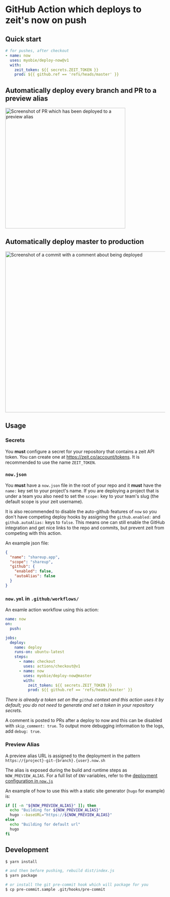 # GitHub Action which deploys to zeit's now on push

## Quick start

```yml
# for pushes, after checkout
- name: now
  uses: myobie/deploy-now@v1
  with:
    zeit_token: ${{ secrets.ZEIT_TOKEN }}
    prod: ${{ github.ref == 'refs/heads/master' }}
```

## Automatically deploy every branch and PR to a preview alias

<img width="378" alt="Screenshot of PR which has been deployed to a preview alias" src="https://user-images.githubusercontent.com/179/72175558-b4f50680-33dc-11ea-8ce9-0175790d7c4a.png">

## Automatically deploy master to production

<img width="505" alt="Screenshot of a commit with a comment about being deployed" src="https://user-images.githubusercontent.com/179/72175557-b45c7000-33dc-11ea-9541-7d8a4568381c.png">

## Usage

### Secrets

You **must** configure a secret for your repository that contains a zeit API token. You can create one at <https://zeit.co/account/tokens>. It is recommended to use the name `ZEIT_TOKEN`.

### `now.json`

You **must** have a `now.json` file in the root of your repo and it **must** have the `name:` key set to your project's name. If you are deploying a project that is under a team you also need to set the `scope:` key to your team's slug (the default scope is your zeit username).

It is also recommended to disable the auto-github features of `now` so you don't have competing deploy hooks by assigning the `github.enabled:` and `github.autoAlias:` keys to `false`. This means one can still enable the GitHub integration and get nice links to the repo and commits, but prevent zeit from competing with this action.

An example json file:

```json
{
  "name": "shareup.app",
  "scope": "shareup",
  "github": {
    "enabled": false,
    "autoAlias": false
  }
}
```

### `now.yml` in `.github/workflows/`

An examle action workflow using this action:

```yml
name: now
on:
  push:

jobs:
  deploy:
    name: deploy
    runs-on: ubuntu-latest
    steps:
      - name: checkout
        uses: actions/checkout@v1
      - name: now
        uses: myobie/deploy-now@master
        with:
          zeit_token: ${{ secrets.ZEIT_TOKEN }}
          prod: ${{ github.ref == 'refs/heads/master' }}
```

_There is already a token set on the `github` context and this action uses it by default; you do not need to generate and set a token in your repository secrets._

A comment is posted to PRs after a deploy to now and this can be disabled with `skip_comment: true`. To output more debugging information to the logs, add `debug: true`.

### Preview Alias

A preview alias URL is assigned to the deployment in the pattern `https://{project}-git-{branch}.{user}.now.sh`

The alias is exposed during the build and runtime steps as `NOW_PREVIEW_ALIAS`. For a full list of `ENV` variables, refer to the [deployment configuration in `now.js`](https://github.com/myobie/deploy-now/blob/master/now.js#L166)

An example of how to use this with a static site generator (`hugo` for example) is:

```sh
if [[ -n "${NOW_PREVIEW_ALIAS}" ]]; then
  echo "Building for ${NOW_PREVIEW_ALIAS}"
  hugo --baseURL="https://${NOW_PREVIEW_ALIAS}"
else
  echo "Building for default url"
  hugo
fi
```

## Development

```sh
$ yarn install

# and then before pushing, rebuild dist/index.js
$ yarn package

# or install the git pre-commit hook which will package for you
$ cp pre-commit.sample .git/hooks/pre-commit
```
